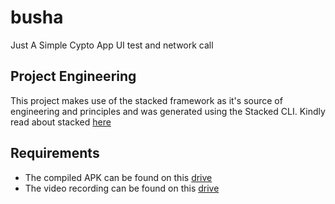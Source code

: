 # busha
Just A Simple Cypto App UI test and network call

## Project Engineering
This project makes use of the stacked framework as it's source of engineering and principles and was generated using the Stacked CLI. Kindly read about stacked [here](https://stacked.filledstacks.com/)

## Requirements
- The compiled APK can be found on this [drive](https://drive.google.com/file/d/1rLwKMru04zl3igY0s1waR7tCCOxHePKP/view?usp=sharing)
- The video recording can be found on this [drive](https://drive.google.com/file/d/16kA3MF7Pvnfr2tMNjqShVPUOFdBgceOr/view?usp=sharing)
